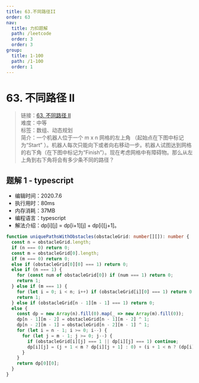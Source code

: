 ```yaml
---
title: 63.不同路径II
order: 63
nav:
  title: 力扣题解
  path: /leetcode
  order: 3
  order: 3
group:
  title: 1-100
  path: /1-100
  order: 1
---
```


# 63. 不同路径 II

> 链接：[63. 不同路径 II](https://leetcode-cn.com/problems/unique-paths-ii/)  
> 难度：中等  
> 标签：数组、动态规划  
> 简介：一个机器人位于一个 m x n 网格的左上角 （起始点在下图中标记为“Start” ）。机器人每次只能向下或者向右移动一步。机器人试图达到网格的右下角（在下图中标记为“Finish”）。现在考虑网格中有障碍物。那么从左上角到右下角将会有多少条不同的路径？

## 题解 1 - typescript

- 编辑时间：2020.7.6
- 执行用时：80ms
- 内存消耗：37MB
- 编程语言：typescript
- 解法介绍：dp[i][j] = dp[i+1][j] + dp[i][j+1]。

```typescript
function uniquePathsWithObstacles(obstacleGrid: number[][]): number {
  const n = obstacleGrid.length;
  if (n === 0) return 0;
  const m = obstacleGrid[0].length;
  if (m === 0) return 0;
  else if (obstacleGrid[0][0] === 1) return 0;
  else if (n === 1) {
    for (const num of obstacleGrid[0]) if (num === 1) return 0;
    return 1;
  } else if (m === 1) {
    for (let i = 0; i < n; i++) if (obstacleGrid[i][0] === 1) return 0;
    return 1;
  } else if (obstacleGrid[n - 1][m - 1] === 1) return 0;
  else {
    const dp = new Array(n).fill(0).map(_ => new Array(m).fill(0));
    dp[n - 1][m - 2] = obstacleGrid[n - 1][m - 2] ^ 1;
    dp[n - 2][m - 1] = obstacleGrid[n - 2][m - 1] ^ 1;
    for (let i = n - 1; i >= 0; i--) {
      for (let j = m - 1; j >= 0; j--) {
        if (obstacleGrid[i][j] === 1 || dp[i][j] === 1) continue;
        dp[i][j] = (j + 1 < m ? dp[i][j + 1] : 0) + (i + 1 < n ? (dp[i][j] += dp[i + 1][j]) : 0);
      }
    }
    return dp[0][0];
  }
}
```
